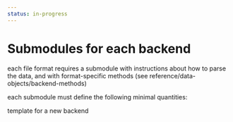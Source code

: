 ```yaml
---
status: in-progress
---
```


# Submodules for each backend

each file format requires a submodule with instructions about how to parse the data, and with format-specific methods (see reference/data-objects/backend-methods)

each submodule must define the following minimal quantities:


template for a new backend